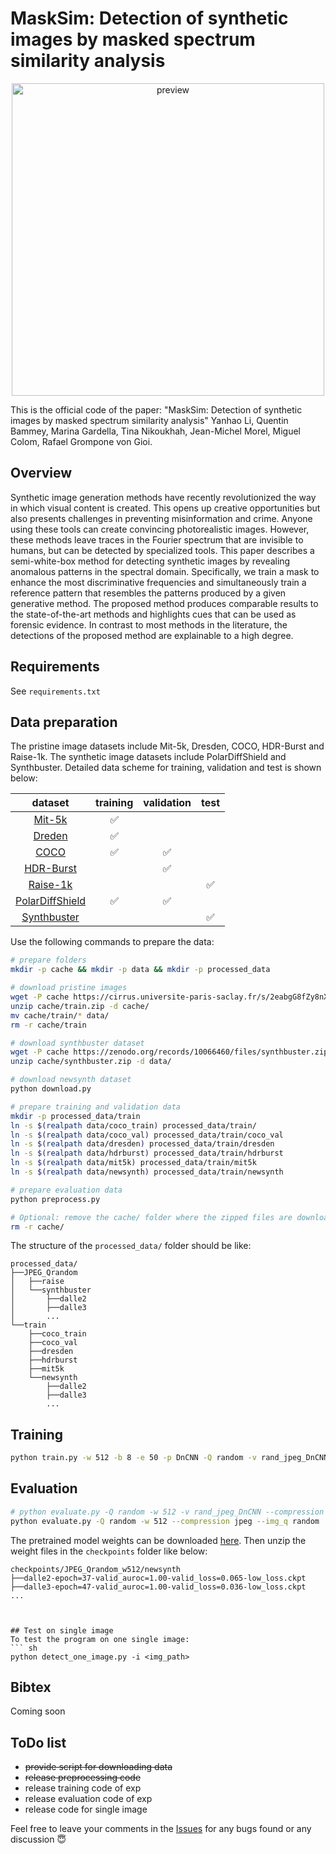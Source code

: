 # MaskSim: Detection of synthetic images by masked spectrum similarity analysis

<p align="center">
 <img src="./teaser.jpg" alt="preview" width="500pt" />
</p>

This is the official code of the paper: "MaskSim: Detection of synthetic images by masked spectrum similarity analysis" Yanhao Li, Quentin Bammey, Marina Gardella, Tina Nikoukhah, Jean-Michel Morel, Miguel Colom, Rafael Grompone von Gioi.

## Overview

Synthetic image generation methods have recently revolutionized the way in which visual content is created. This opens up creative opportunities but also presents challenges in preventing misinformation and crime. Anyone using these tools can create convincing photorealistic images. However, these methods leave traces in the Fourier spectrum that are invisible to humans, but can be detected by specialized tools. This paper describes a semi-white-box method for detecting synthetic images by revealing anomalous patterns in the spectral domain. Specifically, we train a mask to enhance the most discriminative frequencies and simultaneously train a reference pattern that resembles the patterns produced by a given generative method. The proposed method produces comparable results to the state-of-the-art methods and highlights cues that can be used as forensic evidence. In contrast to most methods in the literature, the detections of the proposed method are explainable to a high degree.


## Requirements
See `requirements.txt`

## Data preparation

The pristine image datasets include Mit-5k, Dresden, COCO, HDR-Burst and Raise-1k. The synthetic image datasets include PolarDiffShield and Synthbuster. Detailed data scheme for training, validation and test is shown below:

dataset         | training | validation | test
:-------------: | :------: | :--------: | :--:
[Mit-5k](https://data.csail.mit.edu/graphics/fivek/)          | ✅       |            |  
[Dreden](https://dl.acm.org/doi/10.1145/1774088.1774427)          | ✅       |            |  
[COCO](https://cocodataset.org/#home)            | ✅       | ✅         | 
[HDR-Burst](https://hdrplusdata.org/dataset.html)       |          |         ✅ | 
[Raise-1k](http://loki.disi.unitn.it/RAISE/download.html)        |          |            | ✅
[PolarDiffShield](https://github.com/qbammey/polardiffshield) | ✅       | ✅           | 
[Synthbuster](https://zenodo.org/records/10066460)     |          |             | ✅


Use the following commands to prepare the data:

``` bash
# prepare folders
mkdir -p cache && mkdir -p data && mkdir -p processed_data

# download pristine images
wget -P cache https://cirrus.universite-paris-saclay.fr/s/2eabgG8fZy8nXME/download/train.zip
unzip cache/train.zip -d cache/
mv cache/train/* data/
rm -r cache/train

# download synthbuster dataset
wget -P cache https://zenodo.org/records/10066460/files/synthbuster.zip
unzip cache/synthbuster.zip -d data/

# download newsynth dataset
python download.py

# prepare training and validation data
mkdir -p processed_data/train
ln -s $(realpath data/coco_train) processed_data/train/
ln -s $(realpath data/coco_val) processed_data/train/coco_val
ln -s $(realpath data/dresden) processed_data/train/dresden
ln -s $(realpath data/hdrburst) processed_data/train/hdrburst
ln -s $(realpath data/mit5k) processed_data/train/mit5k
ln -s $(realpath data/newsynth) processed_data/train/newsynth

# prepare evaluation data
python preprocess.py

# Optional: remove the cache/ folder where the zipped files are downloaded
rm -r cache/
```


The structure of the `processed_data/` folder should be like:

```
processed_data/
├──JPEG_Qrandom
│   ├──raise
│   └──synthbuster
│       ├──dalle2
│       ├──dalle3
│       ...
└──train
    ├──coco_train
    ├──coco_val
    ├──dresden
    ├──hdrburst
    ├──mit5k
    └──newsynth
        ├──dalle2
        ├──dalle3
        ...
```

## Training


``` sh
python train.py -w 512 -b 8 -e 50 -p DnCNN -Q random -v rand_jpeg_DnCNN --compression jpeg --progress
```


## Evaluation
``` sh
# python evaluate.py -Q random -w 512 -v rand_jpeg_DnCNN --compression jpeg --img_q random
python evaluate.py -Q random -w 512 --compression jpeg --img_q random
```


The pretrained model weights can be downloaded [here](https://cirrus.universite-paris-saclay.fr/s/SscHmgDi2gyiF2s). Then unzip the weight files in the `checkpoints` folder like below:
```
checkpoints/JPEG_Qrandom_w512/newsynth
├──dalle2-epoch=37-valid_auroc=1.00-valid_loss=0.065-low_loss.ckpt
├──dalle3-epoch=47-valid_auroc=1.00-valid_loss=0.036-low_loss.ckpt
...



## Test on single image
To test the program on one single image:
``` sh
python detect_one_image.py -i <img_path>
```

<!-- An [IPOL demo](https://ipolcore.ipol.im/demo/clientApp/demo.html?id=77777000482) is now available. -->


## Bibtex
Coming soon

## ToDo list
- ~~provide script for downloading data~~ 
- ~~release preprocessing code~~
- release training code of exp
- release evaluation code of exp
- release code for single image

Feel free to leave your comments in the [Issues](https://github.com/li-yanhao/masksim/issues) for any bugs found or any discussion 😇